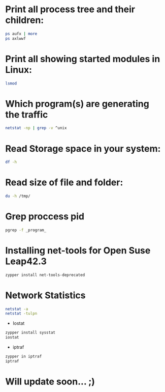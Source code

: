 # Print all process tree and their children:
```bash
ps aufx | more
ps axlwwf 
```

# Print all showing started modules in Linux:
```bash
lsmod
```
# Which program(s) are generating the traffic
```bash
netstat -np | grep -v ^unix
```
# Read Storage space in your system:
```bash
df -h
```
# Read size of file and folder:
```bash
du -h /tmp/
```
# Grep proccess pid
```bash
pgrep -f _program_
```
# Installing net-tools for Open Suse Leap42.3
```bash
zypper install net-tools-deprecated
```
# Network Statistics
```bash
netstat -a
netstat -tulpn
```
- Iostat
```bash
zypper install sysstat
iostat
```
- iptraf
```bash
zypper in iptraf
iptraf
```
# Will update soon... ;)





